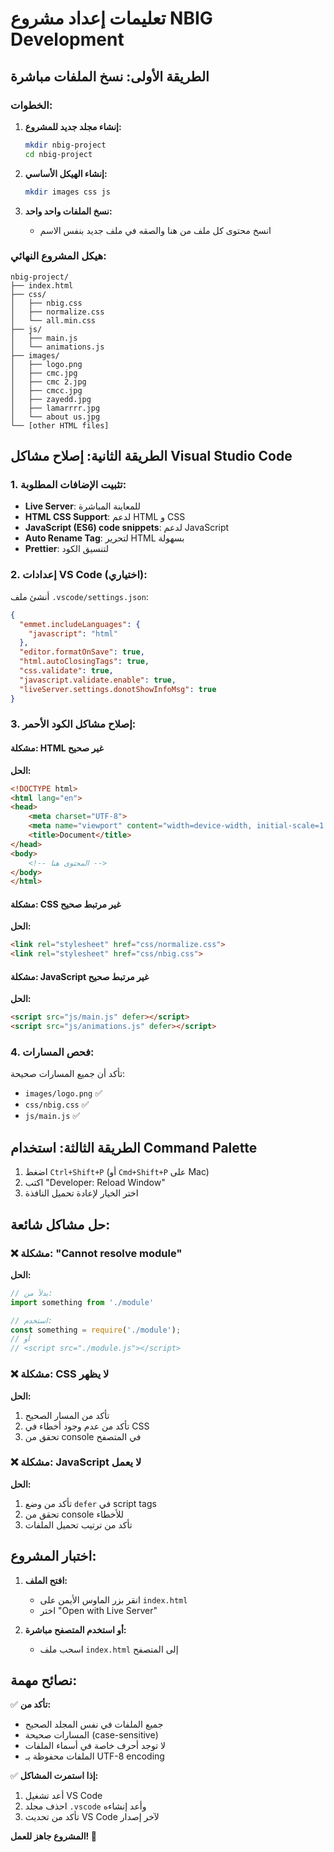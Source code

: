 # تعليمات إعداد مشروع NBIG Development

## الطريقة الأولى: نسخ الملفات مباشرة

### الخطوات:

1. **إنشاء مجلد جديد للمشروع:**
   ```bash
   mkdir nbig-project
   cd nbig-project
   ```

2. **إنشاء الهيكل الأساسي:**
   ```bash
   mkdir images css js
   ```

3. **نسخ الملفات واحد واحد:**
   - انسخ محتوى كل ملف من هنا والصقه في ملف جديد بنفس الاسم

### هيكل المشروع النهائي:
```
nbig-project/
├── index.html
├── css/
│   ├── nbig.css
│   ├── normalize.css
│   └── all.min.css
├── js/
│   ├── main.js
│   └── animations.js
├── images/
│   ├── logo.png
│   ├── cmc.jpg
│   ├── cmc 2.jpg
│   ├── cmcc.jpg
│   ├── zayedd.jpg
│   ├── lamarrrr.jpg
│   └── about us.jpg
└── [other HTML files]
```

## الطريقة الثانية: إصلاح مشاكل Visual Studio Code

### 1. تثبيت الإضافات المطلوبة:
- **Live Server**: للمعاينة المباشرة
- **HTML CSS Support**: لدعم HTML و CSS
- **JavaScript (ES6) code snippets**: لدعم JavaScript
- **Auto Rename Tag**: لتحرير HTML بسهولة
- **Prettier**: لتنسيق الكود

### 2. إعدادات VS Code (اختياري):
أنشئ ملف `.vscode/settings.json`:
```json
{
  "emmet.includeLanguages": {
    "javascript": "html"
  },
  "editor.formatOnSave": true,
  "html.autoClosingTags": true,
  "css.validate": true,
  "javascript.validate.enable": true,
  "liveServer.settings.donotShowInfoMsg": true
}
```

### 3. إصلاح مشاكل الكود الأحمر:

#### مشكلة: HTML غير صحيح
**الحل:**
```html
<!DOCTYPE html>
<html lang="en">
<head>
    <meta charset="UTF-8">
    <meta name="viewport" content="width=device-width, initial-scale=1.0">
    <title>Document</title>
</head>
<body>
    <!-- المحتوى هنا -->
</body>
</html>
```

#### مشكلة: CSS غير مرتبط صحيح
**الحل:**
```html
<link rel="stylesheet" href="css/normalize.css">
<link rel="stylesheet" href="css/nbig.css">
```

#### مشكلة: JavaScript غير مرتبط صحيح
**الحل:**
```html
<script src="js/main.js" defer></script>
<script src="js/animations.js" defer></script>
```

### 4. فحص المسارات:
تأكد أن جميع المسارات صحيحة:
- `images/logo.png` ✅
- `css/nbig.css` ✅  
- `js/main.js` ✅

## الطريقة الثالثة: استخدام Command Palette

1. اضغط `Ctrl+Shift+P` (أو `Cmd+Shift+P` على Mac)
2. اكتب "Developer: Reload Window"
3. اختر الخيار لإعادة تحميل النافذة

## حل مشاكل شائعة:

### ❌ مشكلة: "Cannot resolve module"
**الحل:**
```javascript
// بدلاً من:
import something from './module'

// استخدم:
const something = require('./module');
// أو
// <script src="./module.js"></script>
```

### ❌ مشكلة: CSS لا يظهر
**الحل:**
1. تأكد من المسار الصحيح
2. تأكد من عدم وجود أخطاء في CSS
3. تحقق من console في المتصفح

### ❌ مشكلة: JavaScript لا يعمل
**الحل:**
1. تأكد من وضع `defer` في script tags
2. تحقق من console للأخطاء
3. تأكد من ترتيب تحميل الملفات

## اختبار المشروع:

1. **افتح الملف:**
   - انقر بزر الماوس الأيمن على `index.html`
   - اختر "Open with Live Server"

2. **أو استخدم المتصفح مباشرة:**
   - اسحب ملف `index.html` إلى المتصفح

## نصائح مهمة:

✅ **تأكد من:**
- جميع الملفات في نفس المجلد الصحيح
- المسارات صحيحة (case-sensitive)
- لا توجد أحرف خاصة في أسماء الملفات
- الملفات محفوظة بـ UTF-8 encoding

✅ **إذا استمرت المشاكل:**
1. أعد تشغيل VS Code
2. احذف مجلد `.vscode` وأعد إنشاءه
3. تأكد من تحديث VS Code لآخر إصدار

**المشروع جاهز للعمل! 🚀**